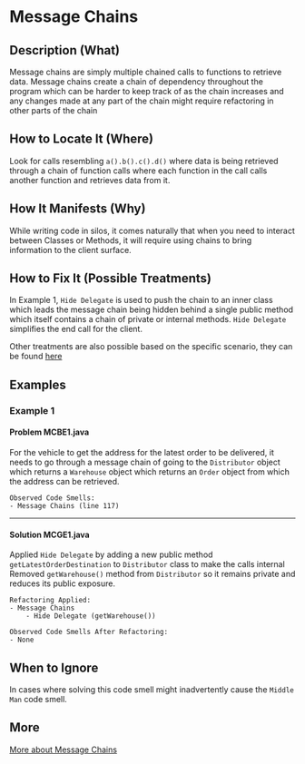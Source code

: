# Message Chains

## Description (What)

Message chains are simply multiple chained calls to functions to retrieve data. Message chains create a chain of dependency throughout the program which can be harder to keep track of as the chain increases and any changes made at any part of the chain might require refactoring in other parts of the chain

## How to Locate It (Where)

Look for calls resembling `a().b().c().d()` where data is being retrieved through a chain of function calls where each function in the call calls another function and retrieves data from it.

## How It Manifests (Why)

While writing code in silos, it comes naturally that when you need to interact between Classes or Methods, it will require using chains to bring information to the client surface.

## How to Fix It (Possible Treatments)

In Example 1, `Hide Delegate` is used to push the chain to an inner class which leads the message chain being hidden behind a single public method which itself contains a chain of private or internal methods. `Hide Delegate` simplifies the end call for the client.

Other treatments are also possible based on the specific scenario, they can be found [here](https://refactoring.guru/smells/message-chains#:~:text=Treatment)

## Examples

### Example 1

#### Problem MCBE1.java
For the vehicle to get the address for the latest order to be delivered, it needs to go through a message chain of going to the `Distributor` object which returns a `Warehouse` object which returns an `Order` object from which the address can be retrieved.

```
Observed Code Smells:
- Message Chains (line 117)
```

---

#### Solution MCGE1.java
Applied `Hide Delegate` by adding a new public method `getLatestOrderDestination` to `Distributor` class to make the calls internal
Removed `getWarehouse()` method from `Distributor` so it remains private and reduces its public exposure.

```
Refactoring Applied:
- Message Chains
    - Hide Delegate (getWarehouse())
```

```
Observed Code Smells After Refactoring:
- None
```

## When to Ignore

In cases where solving this code smell might inadvertently cause the `Middle Man` code smell.

## More

[More about Message Chains](https://refactoring.guru/smells/message-chains)

